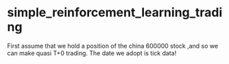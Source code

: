 # simple_reinforcement_learning_trading

First assume that we hold a position of the china 600000 stock ,and so we can make quasi T+0 trading. The date we adopt is tick data! 
